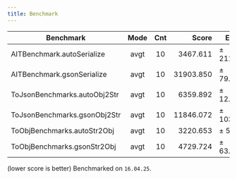 ```yaml
---
title: Benchmark
---
```


| Benchmark                    | Mode | Cnt |     Score | Error     | Units |
|------------------------------|:----:|:---:|----------:|-----------|:-----:|
| AITBenchmark.autoSerialize   | avgt |  10 |  3467.611 | ± 211.629 | ms/op |
| AITBenchmark.gsonSerialize   | avgt |  10 | 31903.850 | ± 79.404  | ms/op |
| ToJsonBenchmarks.autoObj2Str | avgt |  10 |  6359.892 | ± 12.770  | ms/op |
| ToJsonBenchmarks.gsonObj2Str | avgt |  10 | 11846.072 | ± 103.042 | ms/op |
| ToObjBenchmarks.autoStr2Obj  | avgt |  10 |  3220.653 | ± 5.248   | ms/op |
| ToObjBenchmarks.gsonStr2Obj  | avgt |  10 |  4729.724 | ± 63.249  | ms/op |

(lower score is better)
Benchmarked on `16.04.25`.
